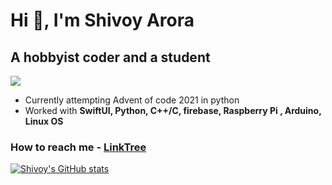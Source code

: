 # Hi 👋, I'm Shivoy Arora

## A hobbyist coder and a student

![](https://komarev.com/ghpvc/?username=arorashivoy&color=blue)

* Currently attempting Advent of code 2021 in python
* Worked with **SwiftUI, Python, C++/C, firebase, Raspberry Pi , Arduino, Linux OS**

### How to reach me - [LinkTree](https://linktr.ee/allaboutshivoy)


[![Shivoy's GitHub stats](https://github-readme-stats.vercel.app/api?username=arorashivoy&hide=contribs,prs)](https://github.com/anuraghazra/github-readme-stats)

